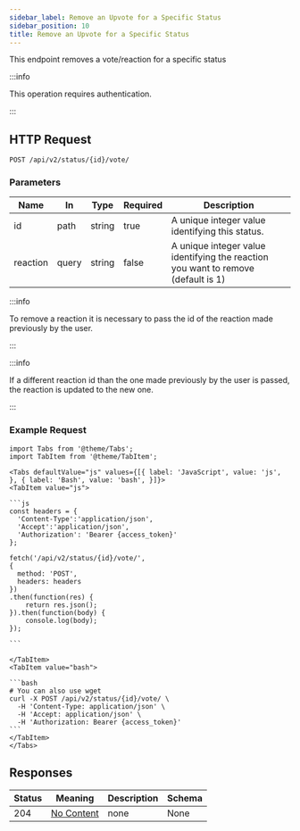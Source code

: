 ```yaml
---
sidebar_label: Remove an Upvote for a Specific Status
sidebar_position: 10
title: Remove an Upvote for a Specific Status
---
```


This endpoint removes a vote/reaction for a specific status

:::info

This operation requires authentication.

:::

## HTTP Request

`POST /api/v2/status/{id}/vote/`

### Parameters

| Name     | In    | Type   | Required | Description                                                                       |
|----------|-------|--------|----------|-----------------------------------------------------------------------------------|
| id       | path  | string | true     | A unique integer value identifying this status.                                   |
| reaction | query | string | false    | A unique integer value identifying the reaction you want to remove (default is 1) |

:::info

To remove a reaction it is necessary to pass the id of the reaction made previously by the user.

:::

:::info

If a different reaction id than the one made previously by the user is passed, the reaction is updated to the new one.

:::

### Example Request

````mdx-code-block
import Tabs from '@theme/Tabs';
import TabItem from '@theme/TabItem';

<Tabs defaultValue="js" values={[{ label: 'JavaScript', value: 'js', }, { label: 'Bash', value: 'bash', }]}>
<TabItem value="js">

```js
const headers = {
  'Content-Type':'application/json',
  'Accept':'application/json',
  'Authorization': 'Bearer {access_token}'
};

fetch('/api/v2/status/{id}/vote/',
{
  method: 'POST',
  headers: headers
})
.then(function(res) {
    return res.json();
}).then(function(body) {
    console.log(body);
});

```

</TabItem>
<TabItem value="bash">

```bash
# You can also use wget
curl -X POST /api/v2/status/{id}/vote/ \
  -H 'Content-Type: application/json' \
  -H 'Accept: application/json' \
  -H 'Authorization: Bearer {access_token}'
```
</TabItem>
</Tabs>
````

## Responses

| Status | Meaning                                                         | Description | Schema |
|--------|-----------------------------------------------------------------|-------------|--------|
| 204    | [No Content](https://tools.ietf.org/html/rfc7231#section-6.3.5) | none        | None   |



